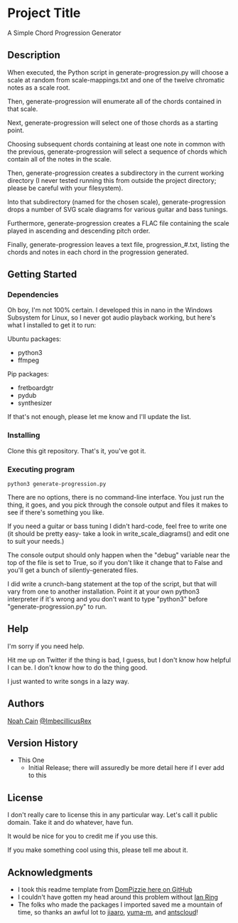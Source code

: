 # Project Title

A Simple Chord Progression Generator

## Description

When executed, the Python script in generate-progression.py will choose a scale at random from scale-mappings.txt and one of the twelve chromatic notes as a scale root.

Then, generate-progression will enumerate all of the chords contained in that scale.

Next, generate-progression will select one of those chords as a starting point.

Choosing subsequent chords containing at least one note in common with the previous, generate-progression will select a sequence of chords which contain all of the notes in the scale.

Then, generate-progression creates a subdirectory in the current working directory (I never tested running this from outside the project directory; please be careful with your filesystem).

Into that subdirectory (named for the chosen scale), generate-progression drops a number of SVG scale diagrams for various guitar and bass tunings.

Furthermore, generate-progression creates a FLAC file containing the scale played in ascending and descending pitch order.

Finally, generate-progression leaves a text file, progression_#.txt, listing the chords and notes in each chord in the progression generated.

## Getting Started

### Dependencies

Oh boy, I'm not 100% certain. I developed this in nano in the Windows Subsystem for Linux, so I never got audio playback working, but here's what I installed to get it to run:

Ubuntu packages:
* python3
* ffmpeg

Pip packages:
* fretboardgtr
* pydub
* synthesizer

If that's not enough, please let me know and I'll update the list.

### Installing

Clone this git repository.
That's it, you've got it.

### Executing program

```
python3 generate-progression.py
```

There are no options, there is no command-line interface. You just run the thing, it goes, and you pick through the console output and files it makes to see if there's something you like.

If you need a guitar or bass tuning I didn't hard-code, feel free to write one (it should be pretty easy- take a look in write_scale_diagrams() and edit one to suit your needs.)

The console output should only happen when the "debug" variable near the top of the file is set to True, so if you don't like it change that to False and you'll get a bunch of silently-generated files.

I did write a crunch-bang statement at the top of the script, but that will vary from one to another installation. Point it at your own python3 interpreter if it's wrong and you don't want to type "python3" before "generate-progression.py" to run.

## Help

I'm sorry if you need help.

Hit me up on Twitter if the thing is bad, I guess, but I don't know how helpful I can be. I don't know how to do the thing good.

I just wanted to write songs in a lazy way.

## Authors

[Noah Cain](https://github.com/ncain) [@ImbecillicusRex](https://twitter.com/ImbecillicusRex)

## Version History

* This One
    * Initial Release; there will assuredly be more detail here if I ever add to this

## License

I don't really care to license this in any particular way. Let's call it public domain. Take it and do whatever, have fun.

It would be nice for you to credit me if you use this.

If you make something cool using this, please tell me about it.

## Acknowledgments

* I took this readme template from [DomPizzie here on GitHub](https://gist.github.com/DomPizzie/7a5ff55ffa9081f2de27c315f5018afc)
* I couldn't have gotten my head around this problem without [Ian Ring](https://ianring.com/musictheory/scales/)
* The folks who made the packages I imported saved me a mountain of time, so thanks an awful lot to [jiaaro](https://github.com/jiaaro), [yuma-m](https://github.com/yuma-m), and [antscloud](https://github.com/antscloud)!
